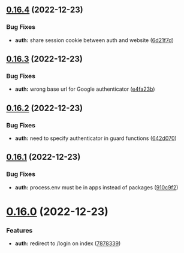 ## [0.16.4](https://github.com/XavierChevalier/labeilleviennoise/compare/v0.16.3...v0.16.4) (2022-12-23)


### Bug Fixes

* **auth:** share session cookie between auth and website ([6d21f7d](https://github.com/XavierChevalier/labeilleviennoise/commit/6d21f7ded6520165b4a810ba4f125c18b96f4d89))



## [0.16.3](https://github.com/XavierChevalier/labeilleviennoise/compare/v0.16.2...v0.16.3) (2022-12-23)


### Bug Fixes

* **auth:** wrong base url for Google authenticator ([e4fa23b](https://github.com/XavierChevalier/labeilleviennoise/commit/e4fa23bf30bf51d18ac45c8d4ef978bd5dae3bc6))



## [0.16.2](https://github.com/XavierChevalier/labeilleviennoise/compare/v0.16.1...v0.16.2) (2022-12-23)


### Bug Fixes

* **auth:** need to specify authenticator in guard functions ([642d070](https://github.com/XavierChevalier/labeilleviennoise/commit/642d0707124cbf783a9455636b9fd12e7bc8bf1b))



## [0.16.1](https://github.com/XavierChevalier/labeilleviennoise/compare/v0.16.0...v0.16.1) (2022-12-23)


### Bug Fixes

* **auth:** process.env must be in apps instead of packages ([910c9f2](https://github.com/XavierChevalier/labeilleviennoise/commit/910c9f21a737d405a728f52056d5a4a890adf7e2))



# [0.16.0](https://github.com/XavierChevalier/labeilleviennoise/compare/v0.15.1...v0.16.0) (2022-12-23)


### Features

* **auth:** redirect to /login on index ([7878339](https://github.com/XavierChevalier/labeilleviennoise/commit/7878339fb6394a84191babe4edbbeaeac829d694))




